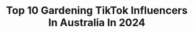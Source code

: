 ---
title: Top 10 Gardening TikTok Influencers In Australia In 2024
description: >-
  Find top gardening TikTok influencers in Australia in 2024. Most popular hashtags: #gardening #garden #australia #plants.
platform: TikTok
hits: 39
text_top: See the top-rated TikTok accounts on inBeat.
text_bottom: Our database aggregates 39 TikTok influencers like this in Australia for you to contact.
profiles:
  - username: "in_my_patch"
    fullname: >-
      In My Patch
    bio: >-
      Gardening, sustainability and helping beginners to grow food at home 🌱
    location: "Australia"
    followers: 212300
    engagement: 1031
    commentsToLikes: 0.007967
    id: ck87tyjwu45kq0j78t1khdw8k
    verified: false
    hashtags: "#healthy, #gardenlife, #outside, #growingfood"
  - username: "ourlittlegardens"
    fullname: >-
      Chantelle
    bio: >-
      🌱 backyard things 🌱 ig: ourlittlegardens
    location: "Australia"
    followers: 2994
    engagement: 1464
    commentsToLikes: 0.092170
    id: ck81s77y3qidd0j78pyytploi
    verified: false
    hashtags: "#foryou, #gardentips, #wormfarm, #gardening"
  - username: "tisregi"
    fullname: >-
      Maddy 🌷 🍄 🐝
    bio: >-
      🇦🇺 #BLM https://www.alsnswact.org.au/ Living on Darug/Gundungurra country.
    location: "Australia"
    followers: 9110
    engagement: 1986
    commentsToLikes: 0.010667
    id: ck9bzo0pkntky0j78s61hekdf
    verified: false
    hashtags: "#nature, #mushroom, #gardening, #australia"
  - username: "ggthegardengirl"
    fullname: >-
      Brenda 🌱Come garden with me !
    bio: >-
      She / Her 🌻 Tharawal Country • Sustainable Cottage Garden • YouTube video ⬇️
    location: "Australia"
    followers: 333700
    engagement: 1256
    commentsToLikes: 0.013704
    id: ck81qtvvljt3q0j786x19mrx5
    verified: false
    hashtags: "#foodtok, #gardentok, #gardening, #earthday"
  - username: "sam.and.wildvioletgarden"
    fullname: >-
      Sam&wildvioletgarden
    bio: >-
      Flower farmer Created an edible garden in my backyard to feed my family Aussie
    location: "Australia"
    followers: 15000
    engagement: 1542
    commentsToLikes: 0.018313
    id: ck8hk5f8ucgc00j78ntedwz01
    verified: false
    hashtags: "#aussie, #foryou, #dahlias, #australia"
  - username: "craftbugau"
    fullname: >-
      Katie
    bio: >-
      I GROW SUCCULENTS! I AM A CAT MUM & A ARTIST / CRAFTER
    location: "Australia"
    followers: 2172
    engagement: 674
    commentsToLikes: 0.012699
    id: ckbkulhomprl40j235bvqys63
    verified: false
    hashtags: "#etsy, #propagation, #garden, #plantmail"
  - username: "benjjpayne92"
    fullname: >-
      user357167
    bio: >-
      Concretor , 28 , Melb Instagram @curaconcrete Snap bjpayne92
    location: "Australia"
    followers: 10200
    engagement: 834
    commentsToLikes: 0.025831
    id: ckal6f2crauf80i78x69ldxub
    verified: false
    hashtags: "#tradies, #aussiethings, #bedroomcheck, #celebratenurses"
  - username: "the_green_thumb01"
    fullname: >-
      emma.g
    bio: >-
      passionate about plants #hot climate growing aspiring gardener #australia
    location: "Australia"
    followers: 6343
    engagement: 824
    commentsToLikes: 0.019105
    id: ck9r5hsz7znz60j78ud3rlqxf
    verified: false
    hashtags: "#harvest, #gardening101, #australia, #satisfying"
  - username: "browsbeverlyhills_au"
    fullname: >-
      Brows Beverly Hills
    bio: >-
      Eyebrow Studio Sydney - BrowsBeverlyHills.com.au
    location: "Australia"
    followers: 28300
    engagement: 379
    commentsToLikes: 0.009893
    id: ck9a5xly60rem0j78azazx9ko
    verified: false
    hashtags: "#fyp, #foryoupage, #plants, #gardening"
  - username: "assisted.chaos"
    fullname: >-
      Valka & Kai
    bio: >-
      ✨ See our Instagram & YouTube ✨ Qualified in Dog Care, Psychology, & Training
    location: "Australia"
    followers: 72200
    engagement: 2331
    commentsToLikes: 0.045771
    id: ckamq1p4mfifp0i78cr1f1la2
    verified: false
    hashtags: "#dogtraining, #sdit, #servicedog, #sevicedog"
---